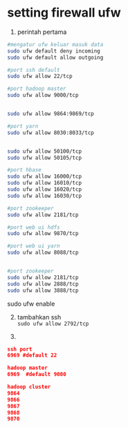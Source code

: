 # setting firewall ufw 
1. perintah pertama   
```bash
#mengatur ufw keluar masuk data
sudo ufw default deny incoming
sudo ufw default allow outgoing

#port ssh default
sudo ufw allow 22/tcp

#port hadoop master
sudo ufw allow 9000/tcp   


sudo ufw allow 9864:9869/tcp    

#port yarn
sudo ufw allow 8030:8033/tcp


sudo ufw allow 50100/tcp
sudo ufw allow 50105/tcp

#port hbase
sudo ufw allow 16000/tcp
sudo ufw allow 16010/tcp
sudo ufw allow 16020/tcp
sudo ufw allow 16030/tcp

#port zookeeper
sudo ufw allow 2181/tcp

#port web ui hdfs
sudo ufw allow 9870/tcp

#port web ui yarn 
sudo ufw allow 8088/tcp


#port zookeeper
sudo ufw allow 2181/tcp
sudo ufw allow 2888/tcp
sudo ufw allow 3888/tcp


```

sudo ufw enable

2. tambahkan ssh  
`sudo ufw allow 2792/tcp`

3. 



```json
ssh port
6969 #default 22

hadoop master 
6969  #default 9000 

hadoop cluster
9864
9866
9867
9868
9870

```
